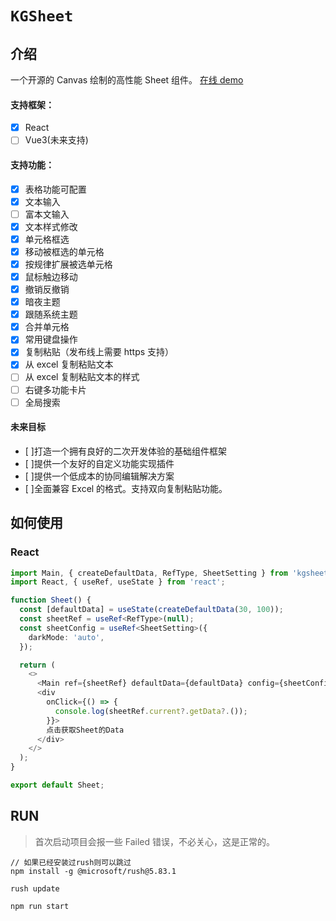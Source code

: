 # `KGSheet`

## 介绍

一个开源的 Canvas 绘制的高性能 Sheet 组件。
[在线 demo](http://ykgykg.fun/)

#### 支持框架：

- [x] React
- [ ] Vue3(未来支持)

#### 支持功能：

- [x] 表格功能可配置
- [x] 文本输入
- [ ] 富本文输入
- [x] 文本样式修改
- [x] 单元格框选
- [x] 移动被框选的单元格
- [x] 按规律扩展被选单元格
- [x] 鼠标触边移动
- [x] 撤销反撤销
- [x] 暗夜主题
- [x] 跟随系统主题
- [x] 合并单元格
- [x] 常用键盘操作
- [x] 复制粘贴（发布线上需要 https 支持）
- [x] 从 excel 复制粘贴文本
- [ ] 从 excel 复制粘贴文本的样式
- [ ] 右键多功能卡片
- [ ] 全局搜索

#### 未来目标

- [ ]打造一个拥有良好的二次开发体验的基础组件框架
- [ ]提供一个友好的自定义功能实现插件
- [ ]提供一个低成本的协同编辑解决方案
- [ ]全面兼容 Excel 的格式。支持双向复制粘贴功能。

## 如何使用

### React

```typescript
import Main, { createDefaultData, RefType, SheetSetting } from 'kgsheet-for-react';
import React, { useRef, useState } from 'react';

function Sheet() {
  const [defaultData] = useState(createDefaultData(30, 100));
  const sheetRef = useRef<RefType>(null);
  const sheetConfig = useRef<SheetSetting>({
    darkMode: 'auto',
  });

  return (
    <>
      <Main ref={sheetRef} defaultData={defaultData} config={sheetConfig.current} />
      <div
        onClick={() => {
          console.log(sheetRef.current?.getData?.());
        }}>
        点击获取Sheet的Data
      </div>
    </>
  );
}

export default Sheet;
```

## RUN

> 首次启动项目会报一些 Failed 错误，不必关心，这是正常的。

```
// 如果已经安装过rush则可以跳过
npm install -g @microsoft/rush@5.83.1

rush update

npm run start
```
